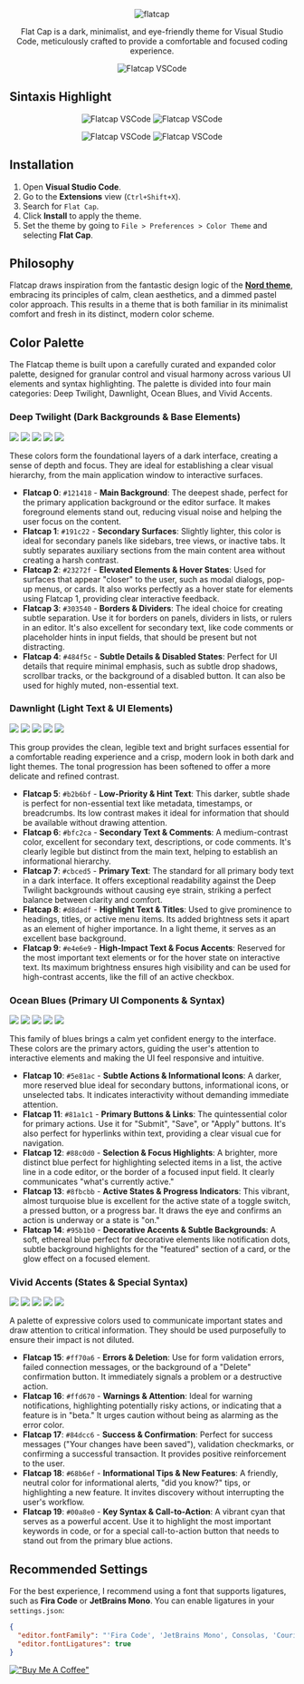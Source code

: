<p align="center">
  <img src="https://github.com/cheycron/flat-cap-theme/blob/main/images/readme_logo.png?raw=true" alt="flatcap"/>
</p>

<p align="center">
  Flat Cap is a dark, minimalist, and eye-friendly theme for Visual Studio Code, meticulously crafted to provide a comfortable and focused coding experience.
</p>

<p align="center">
  <img src="https://github.com/cheycron/flat-cap-theme/blob/main/images/demo_vscode.png?raw=true" alt="Flatcap VSCode"/>
</p>

## Sintaxis Highlight

<p align="center">
  <img src="images/flat-cap-go.png" alt="Flatcap VSCode"/>
  <img src="images/flat-cap-rust.png" alt="Flatcap VSCode"/>
</p>

<p align="center">
  <img src="images/flat-cap-php.png" alt="Flatcap VSCode"/>
  <img src="images/flat-cap-js.png" alt="Flatcap VSCode"/>
</p>

## Installation

1.  Open **Visual Studio Code**.
2.  Go to the **Extensions** view (`Ctrl+Shift+X`).
3.  Search for `Flat Cap`.
4.  Click **Install** to apply the theme.
5.  Set the theme by going to `File > Preferences > Color Theme` and selecting **Flat Cap**.

## Philosophy

Flatcap draws inspiration from the fantastic design logic of the **[Nord theme](https://github.com/nordtheme/nord)**, embracing its principles of calm, clean aesthetics, and a dimmed pastel color approach. This results in a theme that is both familiar in its minimalist comfort and fresh in its distinct, modern color scheme.

## Color Palette

The Flatcap theme is built upon a carefully curated and expanded color palette, designed for granular control and visual harmony across various UI elements and syntax highlighting. The palette is divided into four main categories: Deep Twilight, Dawnlight, Ocean Blues, and Vivid Accents.

### Deep Twilight (Dark Backgrounds & Base Elements)

<p>
  <img src="https://placehold.co/100x100/121418/5e81ac/png?font=source-sans-pro&text=%23121418" />
  <img src="https://placehold.co/100x100/191c22/5e81ac/png?font=source-sans-pro&text=%23191c22" />
  <img src="https://placehold.co/100x100/23272f/5e81ac/png?font=source-sans-pro&text=%2323272f" />
  <img src="https://placehold.co/100x100/303540/5e81ac/png?font=source-sans-pro&text=%23303540" />
  <img src="https://placehold.co/100x100/484f5c/5e81ac/png?font=source-sans-pro&text=%23484f5c" />
</p>

These colors form the foundational layers of a dark interface, creating a sense of depth and focus. They are ideal for establishing a clear visual hierarchy, from the main application window to interactive surfaces.

- **Flatcap 0**: `#121418` - **Main Background**: The deepest shade, perfect for the primary application background or the editor surface. It makes foreground elements stand out, reducing visual noise and helping the user focus on the content.
- **Flatcap 1**: `#191c22` - **Secondary Surfaces**: Slightly lighter, this color is ideal for secondary panels like sidebars, tree views, or inactive tabs. It subtly separates auxiliary sections from the main content area without creating a harsh contrast.
- **Flatcap 2**: `#23272f` - **Elevated Elements & Hover States**: Used for surfaces that appear "closer" to the user, such as modal dialogs, pop-up menus, or cards. It also works perfectly as a hover state for elements using Flatcap 1, providing clear interactive feedback.
- **Flatcap 3**: `#303540` - **Borders & Dividers**: The ideal choice for creating subtle separation. Use it for borders on panels, dividers in lists, or rulers in an editor. It's also excellent for secondary text, like code comments or placeholder hints in input fields, that should be present but not distracting.
- **Flatcap 4**: `#484f5c` - **Subtle Details & Disabled States**: Perfect for UI details that require minimal emphasis, such as subtle drop shadows, scrollbar tracks, or the background of a disabled button. It can also be used for highly muted, non-essential text.

### Dawnlight (Light Text & UI Elements)

<p>
  <img src="https://placehold.co/100x100/b2b6bf/5e81ac/png?font=source-sans-pro&text=%23b2b6bf" />
  <img src="https://placehold.co/100x100/bfc2ca/5e81ac/png?font=source-sans-pro&text=%23bfc2ca" />
  <img src="https://placehold.co/100x100/cbced5/5e81ac/png?font=source-sans-pro&text=%23cbced5" />
  <img src="https://placehold.co/100x100/d8dadf/5e81ac/png?font=source-sans-pro&text=%23d8dadf" />
  <img src="https://placehold.co/100x100/e4e6e9/5e81ac/png?font=source-sans-pro&text=%23e4e6e9" />
</p>

This group provides the clean, legible text and bright surfaces essential for a comfortable reading experience and a crisp, modern look in both dark and light themes. The tonal progression has been softened to offer a more delicate and refined contrast.

- **Flatcap 5**: `#b2b6bf` - **Low-Priority & Hint Text**: This darker, subtle shade is perfect for non-essential text like metadata, timestamps, or breadcrumbs. Its low contrast makes it ideal for information that should be available without drawing attention.
- **Flatcap 6**: `#bfc2ca` - **Secondary Text & Comments**: A medium-contrast color, excellent for secondary text, descriptions, or code comments. It's clearly legible but distinct from the main text, helping to establish an informational hierarchy.
- **Flatcap 7**: `#cbced5` - **Primary Text**: The standard for all primary body text in a dark interface. It offers exceptional readability against the Deep Twilight backgrounds without causing eye strain, striking a perfect balance between clarity and comfort.
- **Flatcap 8**: `#d8dadf` - **Highlight Text & Titles**: Used to give prominence to headings, titles, or active menu items. Its added brightness sets it apart as an element of higher importance. In a light theme, it serves as an excellent base background.
- **Flatcap 9**: `#e4e6e9` - **High-Impact Text & Focus Accents**: Reserved for the most important text elements or for the hover state on interactive text. Its maximum brightness ensures high visibility and can be used for high-contrast accents, like the fill of an active checkbox.

### Ocean Blues (Primary UI Components & Syntax)

<p>
  <img src="https://placehold.co/100x100/5e81ac/484f5c/png?font=source-sans-pro&text=%235e81ac" />
  <img src="https://placehold.co/100x100/81a1c1/484f5c/png?font=source-sans-pro&text=%2381a1c1" />
  <img src="https://placehold.co/100x100/88c0d0/484f5c/png?font=source-sans-pro&text=%2388c0d0" />
  <img src="https://placehold.co/100x100/8fbcbb/484f5c/png?font=source-sans-pro&text=%238fbcbb" />
  <img src="https://placehold.co/100x100/95b1b0/484f5c/png?font=source-sans-pro&text=%2395b1b0" />
</p>

This family of blues brings a calm yet confident energy to the interface. These colors are the primary actors, guiding the user's attention to interactive elements and making the UI feel responsive and intuitive.

- **Flatcap 10**: `#5e81ac` - **Subtle Actions & Informational Icons**: A darker, more reserved blue ideal for secondary buttons, informational icons, or unselected tabs. It indicates interactivity without demanding immediate attention.
- **Flatcap 11**: `#81a1c1` - **Primary Buttons & Links**: The quintessential color for primary actions. Use it for "Submit", "Save", or "Apply" buttons. It's also perfect for hyperlinks within text, providing a clear visual cue for navigation.
- **Flatcap 12**: `#88c0d0` - **Selection & Focus Highlights**: A brighter, more distinct blue perfect for highlighting selected items in a list, the active line in a code editor, or the border of a focused input field. It clearly communicates "what's currently active."
- **Flatcap 13**: `#8fbcbb` - **Active States & Progress Indicators**: This vibrant, almost turquoise blue is excellent for the active state of a toggle switch, a pressed button, or a progress bar. It draws the eye and confirms an action is underway or a state is "on."
- **Flatcap 14**: `#95b1b0` - **Decorative Accents & Subtle Backgrounds**: A soft, ethereal blue perfect for decorative elements like notification dots, subtle background highlights for the "featured" section of a card, or the glow effect on a focused element.

### Vivid Accents (States & Special Syntax)

<p>
  <img src="https://placehold.co/100x100/ff70a6/484f5c/png?font=source-sans-pro&text=%23ff70a6" />
  <img src="https://placehold.co/100x100/ffd670/484f5c/png?font=source-sans-pro&text=%23ffd670" />
  <img src="https://placehold.co/100x100/84dcc6/484f5c/png?font=source-sans-pro&text=%2384dcc6" />
  <img src="https://placehold.co/100x100/68b6ef/484f5c/png?font=source-sans-pro&text=%2368b6ef" />
  <img src="https://placehold.co/100x100/00a8e0/484f5c/png?font=source-sans-pro&text=%2300a8e0" />
</p>

A palette of expressive colors used to communicate important states and draw attention to critical information. They should be used purposefully to ensure their impact is not diluted.

- **Flatcap 15**: `#ff70a6` - **Errors & Deletion**: Use for form validation errors, failed connection messages, or the background of a "Delete" confirmation button. It immediately signals a problem or a destructive action.
- **Flatcap 16**: `#ffd670` - **Warnings & Attention**: Ideal for warning notifications, highlighting potentially risky actions, or indicating that a feature is in "beta." It urges caution without being as alarming as the error color.
- **Flatcap 17**: `#84dcc6` - **Success & Confirmation**: Perfect for success messages ("Your changes have been saved"), validation checkmarks, or confirming a successful transaction. It provides positive reinforcement to the user.
- **Flatcap 18**: `#68b6ef` - **Informational Tips & New Features**: A friendly, neutral color for informational alerts, "did you know?" tips, or highlighting a new feature. It invites discovery without interrupting the user's workflow.
- **Flatcap 19**: `#00a8e0` - **Key Syntax & Call-to-Action**: A vibrant cyan that serves as a powerful accent. Use it to highlight the most important keywords in code, or for a special call-to-action button that needs to stand out from the primary blue actions.

## Recommended Settings

For the best experience, I recommend using a font that supports ligatures, such as **Fira Code** or **JetBrains Mono**. You can enable ligatures in your `settings.json`:

```json
{
  "editor.fontFamily": "'Fira Code', 'JetBrains Mono', Consolas, 'Courier New', monospace",
  "editor.fontLigatures": true
}
```

[!["Buy Me A Coffee"](https://www.buymeacoffee.com/assets/img/custom_images/orange_img.png)](https://www.buymeacoffee.com/cheycron)
